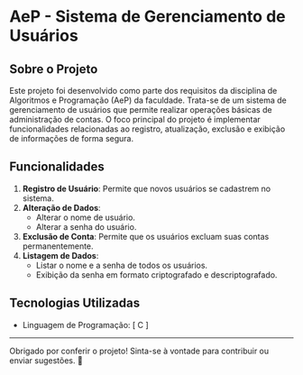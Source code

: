 # AeP - Sistema de Gerenciamento de Usuários

## Sobre o Projeto
Este projeto foi desenvolvido como parte dos requisitos da disciplina de Algoritmos e Programação (AeP) da faculdade. Trata-se de um sistema de gerenciamento de usuários que permite realizar operações básicas de administração de contas. O foco principal do projeto é implementar funcionalidades relacionadas ao registro, atualização, exclusão e exibição de informações de forma segura.

## Funcionalidades
1. **Registro de Usuário**: Permite que novos usuários se cadastrem no sistema.
2. **Alteração de Dados**:
   - Alterar o nome de usuário.
   - Alterar a senha do usuário.
3. **Exclusão de Conta**: Permite que os usuários excluam suas contas permanentemente.
4. **Listagem de Dados**:
   - Listar o nome e a senha de todos os usuários.
   - Exibição da senha em formato criptografado e descriptografado.

## Tecnologias Utilizadas
- Linguagem de Programação: [ C ]

---
Obrigado por conferir o projeto! Sinta-se à vontade para contribuir ou enviar sugestões. 🚀

